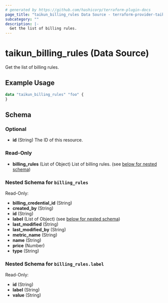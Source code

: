 ```yaml
---
# generated by https://github.com/hashicorp/terraform-plugin-docs
page_title: "taikun_billing_rules Data Source - terraform-provider-taikun"
subcategory: ""
description: |-
  Get the list of billing rules.
---
```


# taikun_billing_rules (Data Source)

Get the list of billing rules.

## Example Usage

```terraform
data "taikun_billing_rules" "foo" {
}
```

<!-- schema generated by tfplugindocs -->
## Schema

### Optional

- **id** (String) The ID of this resource.

### Read-Only

- **billing_rules** (List of Object) List of billing rules. (see [below for nested schema](#nestedatt--billing_rules))

<a id="nestedatt--billing_rules"></a>
### Nested Schema for `billing_rules`

Read-Only:

- **billing_credential_id** (String)
- **created_by** (String)
- **id** (String)
- **label** (List of Object) (see [below for nested schema](#nestedobjatt--billing_rules--label))
- **last_modified** (String)
- **last_modified_by** (String)
- **metric_name** (String)
- **name** (String)
- **price** (Number)
- **type** (String)

<a id="nestedobjatt--billing_rules--label"></a>
### Nested Schema for `billing_rules.label`

Read-Only:

- **id** (String)
- **label** (String)
- **value** (String)


